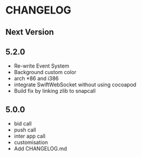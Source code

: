 # CHANGELOG


## Next Version

## 5.2.0

- Re-write Event System
- Background custom color
- arch *86 and i386
- integrate SwiftWebSocket without using cocoapod
- Build fix by linking zlib to snapcall

## 5.0.0
- bid call
- push call
- inter app call
- customisation
- Add CHANGELOG.md

